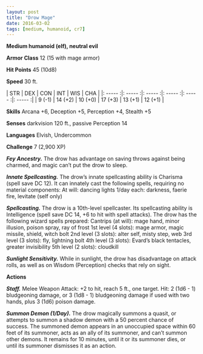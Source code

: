 ```yaml
---
layout: post
title: "Drow Mage"
date: 2016-03-02
tags: [medium, humanoid, cr7]
---
```


**Medium humanoid (elf), neutral evil**

**Armor Class** 12 (15 with mage armor)

**Hit Points** 45 (10d8)

**Speed** 30 ft.

|   STR   |   DEX   |   CON   |   INT   |   WIS   |   CHA   |
|: ----- :|: ----- :|: ----- :|: ----- :|: ----- :|: ----- :|
| 9 (-1) | 14 (+2) | 10 (+0) | 17 (+3) | 13 (+1) | 12 (+1) |

**Skills** Arcana +6, Deception +5, Perception +4, Stealth +5

**Senses** darkvision 120 ft., passive Perception 14

**Languages** Elvish, Undercommon

**Challenge** 7 (2,900 XP)

***Fey Ancestry.*** The drow has advantage on saving throws against being charmed, and magic can’t put the drow to sleep.

***Innate Spellcasting.*** The drow’s innate spellcasting ability is Charisma (spell save DC 12). It can innately cast the following spells, requiring no material components:
At will: dancing lights
1/day each: darkness, faerie fire, levitate (self only)

***Spellcasting.*** The drow is a 10th-level spellcaster. Its spellcasting ability is Intelligence (spell save DC 14, +6 to hit with spell attacks). The drow has the following wizard spells prepared:
Cantrips (at will): mage hand, minor illusion, poison spray, ray of frost
1st level (4 slots): mage armor, magic missile, shield, witch bolt
2nd level (3 slots): alter self, misty step, web
3rd level (3 slots): fly, lightning bolt
4th level (3 slots): Evard’s black tentacles, greater invisibility
5th level (2 slots): cloudkill

***Sunlight Sensitivity.*** While in sunlight, the drow has disadvantage on attack rolls, as well as on Wisdom (Perception) checks that rely on sight.

**Actions**

***Staff.*** Melee Weapon Attack: +2 to hit, reach 5 ft., one target. Hit: 2 (1d6 - 1) bludgeoning damage, or 3 (1d8 - 1) bludgeoning damage if used with two hands, plus 3 (1d6) poison damage.

***Summon Demon (1/Day).*** The drow magically summons a quasit, or attempts to summon a shadow demon with a 50 percent chance of success. The summoned demon appears in an unoccupied space within 60 feet of its summoner, acts as an ally of its summoner, and can’t summon other demons. It remains for 10 minutes, until it or its summoner dies, or until its summoner dismisses it as an action.
